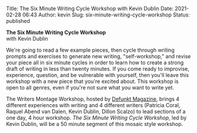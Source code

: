 Title: The Six Minute Writing Cycle Workshop with Kevin Dublin
Date: 2021-02-28 06:43
Author: kevin
Slug: six-minute-writing-cycle-workshop
Status: published

**The Six Minute Writing Cycle Workshop**  
with Kevin Dublin

We're going to read a few example pieces, then cycle through writing prompts and exercises to generate new writing, "self-workshop," and revise your piece all in six minute cycles in order to learn how to create a strong draft of writing in less than twenty minutes. If you come ready to improvise, experience, question, and be vulnerable with yourself, then you'll leave this workshop with a new piece that you're excited about. This workshop is open to all genres, even if you're not sure what you want to write yet.

The Writers Montage Workshop, hosted by [Defunkt Magazine](http://defunktmag.com/), brings 4 different experiences with writing and 4 different writers (Patricia Coral, Raquel Abend van Dalen, Kevin Dublin, Dillon Scalzo) to lead sections of a one day, 4 hour workshop. *The Six Minute Writing Cycle Workshop*, led by Kevin Dublin, will be a 50 minute segment of this mosaic style workshop.

 
